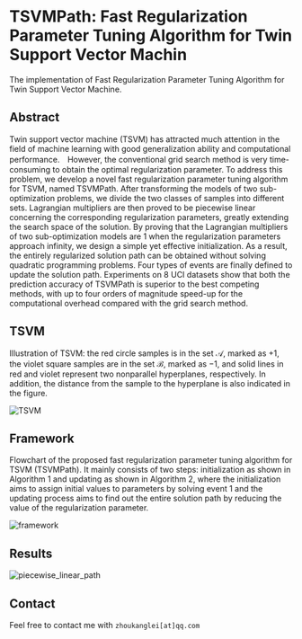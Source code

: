 # TSVMPath: Fast Regularization Parameter Tuning Algorithm for Twin Support Vector Machin

The implementation of Fast Regularization Parameter Tuning Algorithm for Twin Support Vector Machine.

## Abstract

Twin support vector machine (TSVM) has attracted much attention in the field of machine learning with good generalization ability and computational performance.　However, the conventional grid search method is very time-consuming to obtain the optimal regularization parameter. To address this problem, we develop a novel fast regularization parameter tuning algorithm for TSVM, named TSVMPath. After transforming the models of two sub-optimization problems, we divide the two classes of samples into different sets. Lagrangian multipliers are then proved to be piecewise linear concerning the corresponding regularization parameters, greatly extending the search space of the solution. By proving that the Lagrangian multipliers of two sub-optimization models are 1 when the regularization parameters approach infinity, we design a simple yet effective initialization. As a result, the entirely regularized solution path can be obtained without solving quadratic programming problems. Four types of events are finally defined to update the solution path. Experiments on 8 UCI datasets show that both the prediction accuracy of TSVMPath is superior to the best competing methods, with up to four orders of magnitude speed-up for the computational overhead compared with the grid search method.

## TSVM

Illustration of TSVM: the red circle samples is in the set $\mathcal{A}$, marked as $+1$, the violet square samples are in the set $\mathcal{B}$, marked as $-1$, and solid lines in red and violet represent two nonparallel hyperplanes, respectively. In addition, the distance from the sample to the hyperplane is also indicated in the figure. 

![TSVM](E:\Documents\Word\Paper\TSVMPath\figs\TSVM.png)

## Framework

Flowchart of the proposed fast regularization parameter tuning algorithm for TSVM (TSVMPath). It mainly consists of two steps: initialization as shown in Algorithm 1 and updating as shown in Algorithm 2, where the initialization aims to assign initial values to parameters by solving event 1 and the updating process aims to find out the entire solution path by reducing the value of the regularization parameter.

![framework](E:\Documents\Word\Paper\TSVMPath\figs\framework.png)

## Results

![piecewise_linear_path](E:\Documents\Word\Paper\TSVMPath\figs\piecewise_linear_path.png)

## Contact

Feel free to contact me with `zhoukanglei[at]qq.com`
